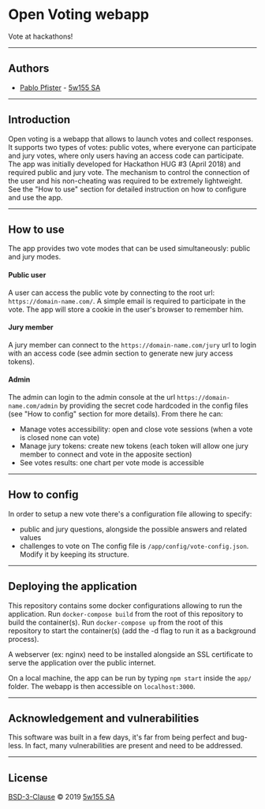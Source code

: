 # Open Voting webapp

Vote at hackathons!

---

## Authors
- [Pablo Pfister](mailto:pp@5w155.ch) - [5w155 SA](https://5w155.ch)

---

## Introduction
Open voting is a webapp that allows to launch votes and collect responses. It supports two types of votes: public votes, where everyone can participate and jury votes, where only users having an access code can participate.
The app was initially developed for Hackathon HUG #3 (April 2018) and required public and jury vote. The mechanism to control the connection of the user and his non-cheating was required to be extremely lightweight.
See the "How to use" section for detailed instruction on how to configure and use the app.

---

## How to use
The app provides two vote modes that can be used simultaneously: public and jury modes.

#### Public user
A user can access the public vote by connecting to the root url: `https://domain-name.com/`. A simple email is required to participate in the vote. The app will store a cookie in the user's browser to remember him.

#### Jury member
A jury member can connect to the `https://domain-name.com/jury` url to login with an access code (see admin section to generate new jury access tokens).

#### Admin
The admin can login to the admin console at the url `https://domain-name.com/admin` by providing the secret code hardcoded in the config files (see "How to config" section for more details). From there he can:
- Manage votes accessibility: open and close vote sessions (when a vote is closed none can vote)
- Manage jury tokens: create new tokens (each token will allow one jury member to connect and vote in the apposite section)
- See votes results: one chart per vote mode is accessible

---

## How to config
In order to setup a new vote there's a configuration file allowing to specify:
- public and jury questions, alongside the possible answers and related values
- challenges to vote on
The config file is `/app/config/vote-config.json`. Modify it by keeping its structure.

---

## Deploying the application
This repository contains some docker configurations allowing to run the application.
Run `docker-compose build` from the root of this repository to build the container(s).
Run `docker-compose up` from the root of this repository to start the container(s) (add the -d flag to run it as a background process).

A webserver (ex: nginx) need to be installed alongside an SSL certificate to serve the application over the public internet.

On a local machine, the app can be run by typing `npm start` inside the `app/` folder. The webapp is then accessible on `localhost:3000`.

---

## Acknowledgement and vulnerabilities
This software was built in a few days, it's far from being perfect and bug-less. In fact, many vulnerabilities are present and need to be addressed.

---

## License
[BSD-3-Clause](https://opensource.org/licenses/BSD-3-Clause) © 2019 [5w155 SA](https://5w155.ch)
